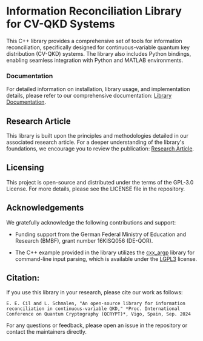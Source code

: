 # Information Reconciliation Library for CV-QKD Systems

This C++ library provides a comprehensive set of tools for information reconciliation, specifically designed for continuous-variable quantum key distribution (CV-QKD) systems. The library also includes Python bindings, enabling seamless integration with Python and MATLAB environments.

### Documentation

For detailed information on installation, library usage, and implementation details, please refer to our comprehensive documentation: [Library Documentation](https://information-reconciliation-for-cv-qkd.readthedocs.io/).

## Research Article

This library is built upon the principles and methodologies detailed in our associated research article. For a deeper understanding of the library's foundations, we encourage you to review the publication:
[Research Article](https://arxiv.org/abs/2408.00569). 

## Licensing

This project is open-source and distributed under the terms of the GPL-3.0 License. For more details, please see the LICENSE file in the repository.

## Acknowledgements

We gratefully acknowledge the following contributions and support:

- Funding support from the German Federal Ministry of Education and Research (BMBF), grant number 16KISQ056 (DE-QOR).

- The C++ example provided in the library utilizes the [cxx_argp](https://github.com/pboettch/cxx_argp) library for command-line input parsing, which is available under the [LGPL3](https://www.gnu.org/licenses/lgpl-3.0.html) license. 


## Citation:

If you use this library in your research, please cite our work as follows:
```
E. E. Cil and L. Schmalen, "An open-source library for information reconciliation in continuous-variable QKD," *Proc. International Conference on Quantum Cryptography (QCRYPT)*, Vigo, Spain, Sep. 2024
```

For any questions or feedback, please open an issue in the repository or contact the maintainers directly.